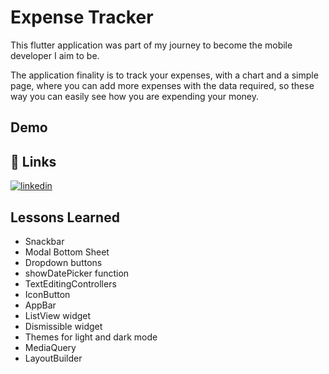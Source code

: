 
# Expense Tracker

This flutter application was part of my journey to become the mobile developer I aim to be.

The application finality is to track your expenses, with a chart and a simple page, where you can add more expenses with the data required, so these way you can easily see how you are expending your money. 

## Demo




## 🔗 Links

[![linkedin](https://img.shields.io/badge/linkedin-0A66C2?style=for-the-badge&logo=linkedin&logoColor=white)](https://www.linkedin.com/in/raffael-silverio/)



## Lessons Learned


- Snackbar
- Modal Bottom Sheet
- Dropdown buttons 
- showDatePicker function
- TextEditingControllers
- IconButton
- AppBar
- ListView widget
- Dismissible widget
- Themes for light and dark mode
- MediaQuery
- LayoutBuilder
